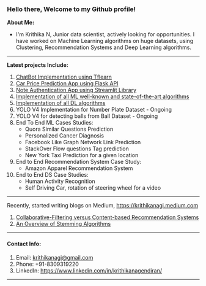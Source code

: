 ### Hello there, **Welcome to my Github profile!**
**About Me:**
- I'm Krithika N, Junior data scientist, actively looking for opportunities. I have worked on Machine Learning algorithms on huge datasets, using Clustering, Recommendation Systems and Deep Learning algorithms. 
-------------------------------------------------------------------------------------------------------------------------------------------------------
**Latest projects Include:**
1. [ChatBot Implementation using Tflearn](https://github.com/nagik17/ChatBot_using_Tflearn)
2. [Car Price Prediction App using Flask API](https://github.com/nagik17/Car_Price_Prediction)
3. [Note Authentication App using Streamlit Library](https://github.com/nagik17/Note_Authentication)
3. [Implementation of all ML well-known and state-of-the-art algorithms](https://github.com/nagik17/Machine_Learning_Algorithms)
4. [Implementation of all DL algorithms](https://github.com/nagik17/Deep_Learning_Algorithms)
5. YOLO V4 Implementation for Number Plate Dataset - Ongoing
6. YOLO V4 for detecting balls from Ball Dataset - Ongoing
7. End To End ML Cases Studies:
      - Quora Similar Questions Prediction 
      - Personalized Cancer Diagnosis
      - Facebook Like Graph Network Link Prediction 
      - StackOver Flow questions Tag prediction 
      - New York Taxi Prediction for a given location
8. End to End Recommendation System Case Study:
      - Amazon Apparel Recommendation System
9. End to End DS Case Studies:
      - Human Activity Recognition
      - Self Driving Car, rotation of steering wheel for a video
-------------------------------------------------------------------------------------------------------------------------------------------------------
Recently, started writing blogs on Medium, https://krithikanagi.medium.com <br />
1. [Collaborative-Filtering versus Content-based Recommendation Systems](https://krithikanagi.medium.com/collaborative-filtering-versus-content-based-rs-590a2ec8e7b7)
2. [An Overview of Stemming Algorithms](https://krithikanagi.medium.com/an-overview-of-stemming-algorithms-501ad413653)
-------------------------------------------------------------------------------------------------------------------------------------------------------
#### Contact Info: 
1. Email: krithikanagi@gmail.com <br />
2. Phone: +91-8309319220 <br />
3. LinkedIn: https://www.linkedin.com/in/krithikanagendiran/
-------------------------------------------------------------------------------------------------------------------------------------------------------

<!--
**nagik17/nagik17** is a ✨ _special_ ✨ repository because its `README.md` (this file) appears on your GitHub profile.

